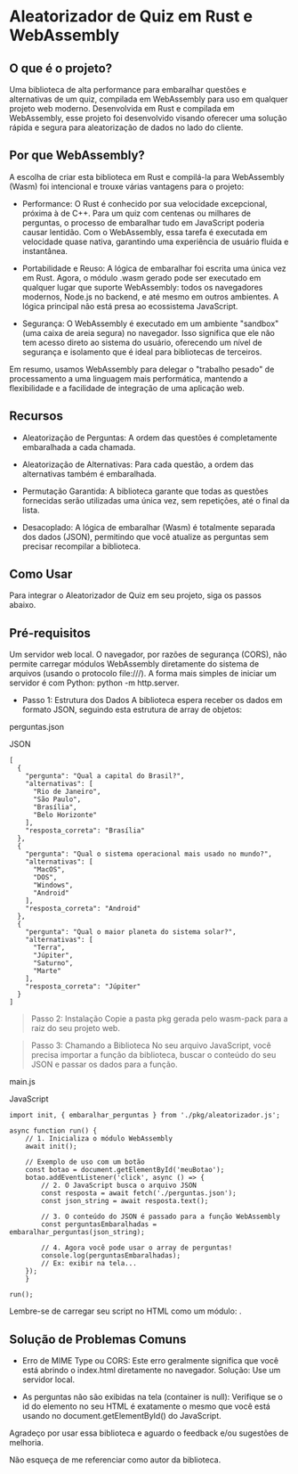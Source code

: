 # Aleatorizador de Quiz em Rust e WebAssembly

## O que é o projeto?
Uma biblioteca de alta performance para embaralhar questões e alternativas de um quiz, compilada em WebAssembly para uso em qualquer projeto web moderno. Desenvolvida em Rust e compilada em WebAssembly, esse projeto foi desenvolvido visando oferecer uma solução rápida e segura para aleatorização de dados no lado do cliente.


## Por que WebAssembly?
A escolha de criar esta biblioteca em Rust e compilá-la para WebAssembly (Wasm) foi intencional e trouxe várias vantagens para o projeto:

* Performance: O Rust é conhecido por sua velocidade excepcional, próxima à de C++. Para um quiz com centenas ou milhares de perguntas, o processo de embaralhar tudo em JavaScript poderia causar lentidão. Com o WebAssembly, essa tarefa é executada em velocidade quase nativa, garantindo uma experiência de usuário fluida e instantânea.

* Portabilidade e Reuso: A lógica de embaralhar foi escrita uma única vez em Rust. Agora, o módulo .wasm gerado pode ser executado em qualquer lugar que suporte WebAssembly: todos os navegadores modernos, Node.js no backend, e até mesmo em outros ambientes. A lógica principal não está presa ao ecossistema JavaScript.

* Segurança: O WebAssembly é executado em um ambiente "sandbox" (uma caixa de areia segura) no navegador. Isso significa que ele não tem acesso direto ao sistema do usuário, oferecendo um nível de segurança e isolamento que é ideal para bibliotecas de terceiros.

Em resumo, usamos WebAssembly para delegar o "trabalho pesado" de processamento a uma linguagem mais performática, mantendo a flexibilidade e a facilidade de integração de uma aplicação web.


## Recursos
* Aleatorização de Perguntas: A ordem das questões é completamente embaralhada a cada chamada.

* Aleatorização de Alternativas: Para cada questão, a ordem das alternativas também é embaralhada.

* Permutação Garantida: A biblioteca garante que todas as questões fornecidas serão utilizadas uma única vez, sem repetições, até o final da lista.

* Desacoplado: A lógica de embaralhar (Wasm) é totalmente separada dos dados (JSON), permitindo que você atualize as perguntas sem precisar recompilar a biblioteca.


## Como Usar
Para integrar o Aleatorizador de Quiz em seu projeto, siga os passos abaixo.


## Pré-requisitos
Um servidor web local. O navegador, por razões de segurança (CORS), não permite carregar módulos WebAssembly diretamente do sistema de arquivos (usando o protocolo file:///). A forma mais simples de iniciar um servidor é com Python: python -m http.server.

* Passo 1: Estrutura dos Dados
A biblioteca espera receber os dados em formato JSON, seguindo esta estrutura de array de objetos:

perguntas.json

JSON

    [  
      {  
        "pergunta": "Qual a capital do Brasil?",
        "alternativas": [  
          "Rio de Janeiro",  
          "São Paulo",  
          "Brasília",  
          "Belo Horizonte"  
        ],  
        "resposta_correta": "Brasília"  
      },  
      {  
        "pergunta": "Qual o sistema operacional mais usado no mundo?",  
        "alternativas": [  
          "MacOS",  
          "DOS",  
          "Windows",  
          "Android"  
        ],  
        "resposta_correta": "Android"  
      },  
      {  
        "pergunta": "Qual o maior planeta do sistema solar?",  
        "alternativas": [  
          "Terra",  
          "Júpiter",  
          "Saturno",  
          "Marte"  
        ],  
        "resposta_correta": "Júpiter"  
      }  
    ]  


> Passo 2: Instalação
Copie a pasta pkg gerada pelo wasm-pack para a raiz do seu projeto web.

> Passo 3: Chamando a Biblioteca
No seu arquivo JavaScript, você precisa importar a função da biblioteca, buscar o conteúdo do seu JSON e passar os dados para a função.

main.js

JavaScript

    import init, { embaralhar_perguntas } from './pkg/aleatorizador.js';  
    
    async function run() {  
        // 1. Inicializa o módulo WebAssembly  
        await init();  

        // Exemplo de uso com um botão  
        const botao = document.getElementById('meuBotao');  
        botao.addEventListener('click', async () => {  
            // 2. O JavaScript busca o arquivo JSON  
            const resposta = await fetch('./perguntas.json');  
            const json_string = await resposta.text();  
      
            // 3. O conteúdo do JSON é passado para a função WebAssembly  
            const perguntasEmbaralhadas = embaralhar_perguntas(json_string);  
              
            // 4. Agora você pode usar o array de perguntas!  
            console.log(perguntasEmbaralhadas);  
            // Ex: exibir na tela...  
        });  
        }  
  
    run();  


Lembre-se de carregar seu script no HTML como um módulo: <script type="module" src="./main.js"></script>.


## Solução de Problemas Comuns
* Erro de MIME Type ou CORS: Este erro geralmente significa que você está abrindo o index.html diretamente no navegador. Solução: Use um servidor local.

* As perguntas não são exibidas na tela (container is null): Verifique se o id do elemento no seu HTML é exatamente o mesmo que você está usando no document.getElementById() do JavaScript.

Agradeço por usar essa biblioteca e aguardo o feedback e/ou sugestões de melhoria.

Não esqueça de me referenciar como autor da biblioteca.
